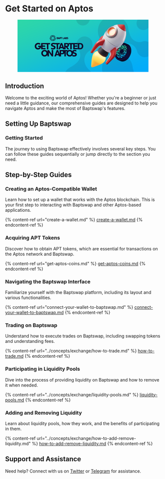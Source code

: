 # Get Started on Aptos

<figure><img src="../.gitbook/assets/image (25).png" alt=""><figcaption></figcaption></figure>

## Introduction

Welcome to the exciting world of Aptos! Whether you're a beginner or just need a little guidance, our comprehensive guides are designed to help you navigate Aptos and make the most of Baptswap's features.

## Setting Up Baptswap

### Getting Started

The journey to using Baptswap effectively involves several key steps. You can follow these guides sequentially or jump directly to the section you need.

## Step-by-Step Guides

### **Creating an Aptos-Compatible Wallet**

Learn how to set up a wallet that works with the Aptos blockchain. This is your first step to interacting with Baptswap and other Aptos-based applications.

{% content-ref url="create-a-wallet.md" %}
[create-a-wallet.md](create-a-wallet.md)
{% endcontent-ref %}

### **Acquiring APT Tokens**

Discover how to obtain APT tokens, which are essential for transactions on the Aptos network and Baptswap.

{% content-ref url="get-aptos-coins.md" %}
[get-aptos-coins.md](get-aptos-coins.md)
{% endcontent-ref %}

### **Navigating the Baptswap Interface**

Familiarize yourself with the Baptswap platform, including its layout and various functionalities.

{% content-ref url="connect-your-wallet-to-baptswap.md" %}
[connect-your-wallet-to-baptswap.md](connect-your-wallet-to-baptswap.md)
{% endcontent-ref %}

### **Trading on Baptswap**

Understand how to execute trades on Baptswap, including swapping tokens and understanding fees.

{% content-ref url="../concepts/exchange/how-to-trade.md" %}
[how-to-trade.md](../concepts/exchange/how-to-trade.md)
{% endcontent-ref %}

### **Participating in Liquidity Pools**

Dive into the process of providing liquidity on Baptswap and how to remove it when needed.

{% content-ref url="../concepts/exchange/liquidity-pools.md" %}
[liquidity-pools.md](../concepts/exchange/liquidity-pools.md)
{% endcontent-ref %}

### **Adding and Removing Liquidity**

Learn about liquidity pools, how they work, and the benefits of participating in them.

{% content-ref url="../concepts/exchange/how-to-add-remove-liquidity.md" %}
[how-to-add-remove-liquidity.md](../concepts/exchange/how-to-add-remove-liquidity.md)
{% endcontent-ref %}

## Support and Assistance

Need help? Connect with us on [Twitter](https://x.com/Baptswap) or [Telegram](https://t.me/baptlabs) for assistance.
